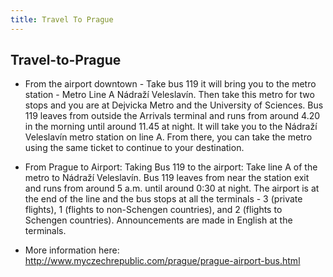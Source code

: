 ```yaml
---
title: Travel To Prague
---
```


## Travel-to-Prague

- From the airport downtown - Take bus 119 it will bring you to the metro station - Metro Line A Nádraží Veleslavín. Then take this metro for two stops and you are at Dejvicka Metro and the University of Sciences. Bus 119 leaves from outside the Arrivals terminal and runs from around 4.20 in the morning until around 11.45 at night. It will take you to the Nádraží Veleslavín metro station on line A. From there, you can take the metro using the same ticket to continue to your destination.

- From Prague to Airport: Taking Bus 119 to the airport: Take line A of the metro to Nádraží Veleslavín. Bus 119 leaves from near the station exit and runs from around 5 a.m. until around 0:30 at night. The airport is at the end of the line and the bus stops at all the terminals - 3 (private flights), 1 (flights to non-Schengen countries), and 2 (flights to Schengen countries). Announcements are made in English at the terminals.

- More information here: <http://www.myczechrepublic.com/prague/prague-airport-bus.html>
